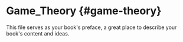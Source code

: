 # Game_Theory {#game-theory}

This file serves as your book&#039;s preface, a great place to describe your book&#039;s content and ideas.